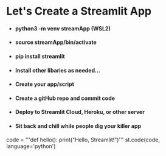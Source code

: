 # Let's Create a Streamlit App
- #### python3 -m venv streamApp (WSL2)
- #### source streamApp/bin/activate
- #### pip install streamlit
- #### Install other libaries as needed...
- #### Create your app/script
- #### Create a gitHub repo and commit code
- #### Deploy to Streamlit Cloud, Heroku, or other server
- #### Sit back and chill while people dig your killer app

code = '''def hello():
     print("Hello, Streamlit!")'''
st.code(code, language='python')
